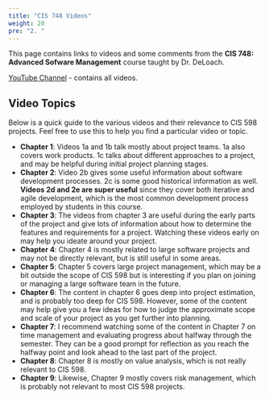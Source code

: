 ```yaml
---
title: "CIS 748 Videos"
weight: 20
pre: "2. "
---
```


This page contains links to videos and some comments from the **CIS 748: Advanced Sofware Management** course taught by Dr. DeLoach. 

[YouTube Channel](https://www.youtube.com/channel/UCqFJo8AdUa5oMZ4bjjHaSdw) - contains all videos.

## Video Topics

Below is a quick guide to the various videos and their relevance to CIS 598 projects. Feel free to use this to help you find a particular video or topic. 

* **Chapter 1**: Videos 1a and 1b talk mostly about project teams. 1a also covers work products. 1c talks about different approaches to a project, and may be helpful during initial project planning stages. 
* **Chapter 2**: Video 2b gives some useful information about software development processes. 2c is some good historical information as well. **Videos 2d and 2e are super useful** since they cover both iterative and agile development, which is the most common development process employed by students in this course. 
* **Chapter 3**: The videos from chapter 3 are useful during the early parts of the project and give lots of information about how to determine the features and requirements for a project. Watching these videos early on may help you ideate around your project.
* **Chapter 4**: Chapter 4 is mostly related to large software projects and may not be directly relevant, but is still useful in some areas. 
* **Chapter 5**: Chapter 5 covers large project management, which may be a bit outside the scope of CIS 598 but is interesting if you plan on joining or managing a large software team in the future.
* **Chapter 6**: The content in chapter 6 goes deep into project estimation, and is probably too deep for CIS 598. However, some of the content may help give you a few ideas for how to judge the approximate scope and scale of your project as you get further into planning.
* **Chapter 7**: I recommend watching some of the content in Chapter 7 on time management and evaluating progress about halfway through the semester. They can be a good prompt for reflection as you reach the halfway point and look ahead to the last part of the project.
* **Chapter 8**: Chapter 8 is mostly on value analysis, which is not really relevant to CIS 598.
* **Chapter 9**: Likewise, Chapter 9 mostly covers risk management, which is probably not relevant to most CIS 598 projects. 